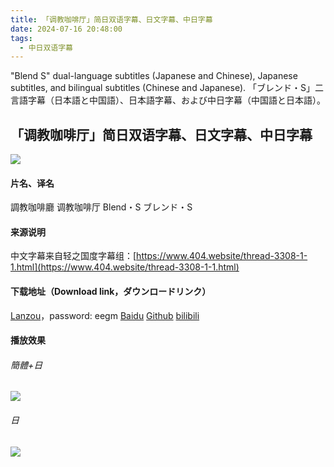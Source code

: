 ```yaml
---
title: 「调教咖啡厅」简日双语字幕、日文字幕、中日字幕
date: 2024-07-16 20:48:00
tags:
  - 中日双语字幕
---
```


"Blend S" dual-language subtitles (Japanese and Chinese), Japanese subtitles, and bilingual subtitles (Chinese and Japanese).
「ブレンド・S」二言語字幕（日本語と中国語）、日本語字幕、および中日字幕（中国語と日本語）。

<!-- more -->

## 「调教咖啡厅」简日双语字幕、日文字幕、中日字幕

![](https://raw.githubusercontent.com.lwtdzh.ip-ddns.com/lwtdzh/imghost/master/img/20241219193220117.webp)

#### 片名、译名
調教咖啡廳
调教咖啡厅
Blend・S
ブレンド・S

#### 来源说明
中文字幕来自轻之国度字幕组：[https://www.404.website/thread-3308-1-1.html](https://www.404.website/thread-3308-1-1.html)

#### 下载地址（Download link，ダウンロードリンク）
[Lanzou](https://wwl.lanzoub.com/b0r9dws8d)，password: eegm
[Baidu](https://pan.baidu.com/s/1NDW1R8VN1v7wYyGv6wJBRQ?pwd=v4d8)
[Github](https://github.com/lwtdzh/imghost/blob/master/subs/%E8%B0%83%E6%95%99%E5%92%96%E5%95%A1%E5%8E%85.zip)
[bilibili](已被阿瓦隆，这也是被迫自开博客的目的)

#### 播放效果
###### 簡體+日
![](https://raw.githubusercontent.com.lwtdzh.ip-ddns.com/lwtdzh/imghost/master/img/20241218214750717.jpg)
###### 日
![](https://raw.githubusercontent.com.lwtdzh.ip-ddns.com/lwtdzh/imghost/master/img/20241218214753837.jpg)
